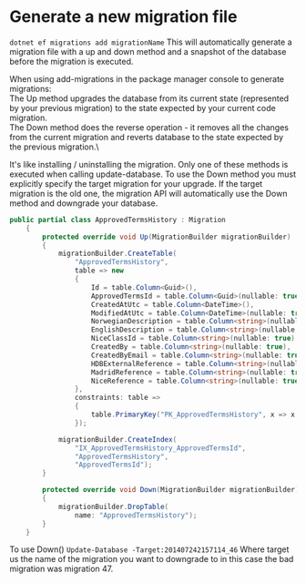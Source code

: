 

# Generate a new migration file

`dotnet ef migrations add migrationName`
This will automatically generate a migration file with a up and down method and a snapshot of the database before the migration is executed.

When using add-migrations in the package manager console to generate migrations:\
The Up method upgrades the database from its current state (represented by your previous migration) to the 
state expected by your current code migration.\
The Down method does the reverse operation - it removes all the changes from the current migration and 
reverts database to the state expected by the previous migration.\

It's like installing / uninstalling the migration. Only one of these methods is executed when calling 
update-database. To use the Down method you must explicitly specify the target migration for your upgrade. 
If the target migration is the old one, the migration API will automatically use the Down method and 
downgrade your database.

```C#
public partial class ApprovedTermsHistory : Migration
    {
        protected override void Up(MigrationBuilder migrationBuilder)
        {
            migrationBuilder.CreateTable(
                "ApprovedTermsHistory",
                table => new
                {
                    Id = table.Column<Guid>(),
                    ApprovedTermsId = table.Column<Guid>(nullable: true),
                    CreatedAtUtc = table.Column<DateTime>(),
                    ModifiedAtUtc = table.Column<DateTime>(nullable: true),
                    NorwegianDescription = table.Column<string>(nullable: true),
                    EnglishDescription = table.Column<string>(nullable: true),
                    NiceClassId = table.Column<string>(nullable: true),
                    CreatedBy = table.Column<string>(nullable: true),
                    CreatedByEmail = table.Column<string>(nullable: true),
                    HDBExternalReference = table.Column<string>(nullable: true),
                    MadridReference = table.Column<string>(nullable: true),
                    NiceReference = table.Column<string>(nullable: true)
                },
                constraints: table =>
                {
                    table.PrimaryKey("PK_ApprovedTermsHistory", x => x.Id);
                });

            migrationBuilder.CreateIndex(
                "IX_ApprovedTermsHistory_ApprovedTermsId",
                "ApprovedTermsHistory",
                "ApprovedTermsId");
        }

        protected override void Down(MigrationBuilder migrationBuilder)
        {
            migrationBuilder.DropTable(
                name: "ApprovedTermsHistory");
        }
    }
```

To use Down()
`Update-Database -Target:201407242157114_46`
Where target us the name of the migration you want to downgrade to
in this case the bad migration was migration 47.